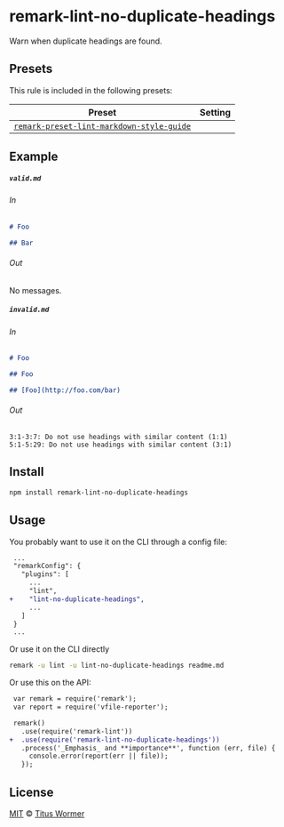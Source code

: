 <!--This file is generated-->

# remark-lint-no-duplicate-headings

Warn when duplicate headings are found.

## Presets

This rule is included in the following presets:

| Preset | Setting |
| ------ | ------- |
| [`remark-preset-lint-markdown-style-guide`](https://github.com/remarkjs/remark-lint/tree/master/packages/remark-preset-lint-markdown-style-guide) |  |

## Example

##### `valid.md`

###### In

```markdown
# Foo

## Bar
```

###### Out

No messages.

##### `invalid.md`

###### In

```markdown
# Foo

## Foo

## [Foo](http://foo.com/bar)
```

###### Out

```text
3:1-3:7: Do not use headings with similar content (1:1)
5:1-5:29: Do not use headings with similar content (3:1)
```

## Install

```sh
npm install remark-lint-no-duplicate-headings
```

## Usage

You probably want to use it on the CLI through a config file:

```diff
 ...
 "remarkConfig": {
   "plugins": [
     ...
     "lint",
+    "lint-no-duplicate-headings",
     ...
   ]
 }
 ...
```

Or use it on the CLI directly

```sh
remark -u lint -u lint-no-duplicate-headings readme.md
```

Or use this on the API:

```diff
 var remark = require('remark');
 var report = require('vfile-reporter');

 remark()
   .use(require('remark-lint'))
+  .use(require('remark-lint-no-duplicate-headings'))
   .process('_Emphasis_ and **importance**', function (err, file) {
     console.error(report(err || file));
   });
```

## License

[MIT](https://github.com/remarkjs/remark-lint/blob/master/license) © [Titus Wormer](https://wooorm.com)
